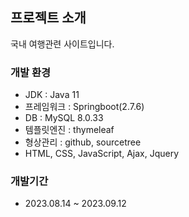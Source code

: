 ## 프로젝트 소개

국내 여행관련 사이트입니다.

### 개발 환경
- JDK : Java 11
- 프레임워크 : Springboot(2.7.6)
- DB : MySQL 8.0.33
- 템플릿엔진 : thymeleaf
- 형상관리 : github, sourcetree
- HTML, CSS, JavaScript, Ajax, Jquery

### 개발기간
- 2023.08.14 ~ 2023.09.12
